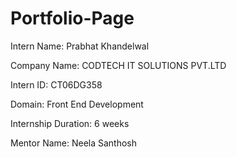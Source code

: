 # Portfolio-Page
Intern Name: Prabhat Khandelwal

Company Name: CODTECH IT SOLUTIONS PVT.LTD

Intern ID: CT06DG358

Domain: Front End Development

Internship Duration: 6 weeks

Mentor Name: Neela Santhosh

